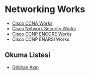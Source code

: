 <h1>Networking Works</h1>

* [Cisco CCNA Works](https://github.com/MFIRoadMap/Networking-Works/tree/main/CCNA%20-%20NOTES)
* [Cisco Network Security Works](https://github.com/MFIRoadMap/Networking-Works/tree/main/NETWORK%20SECURITY)
* [Cisco CCNP ENCORE Works](https://github.com/MFIRoadMap/Networking-Works/tree/main/CCNP%20-%20ENCORE)
* Cisco CCNP ENARSI Works


## Okuma Listesi
* [Gökhan Akın](http://www.gokhanakin.net/)
